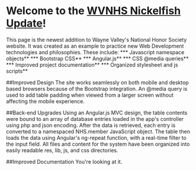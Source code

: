 # Welcome to the [WVNHS Nickelfish Update](http://www.wvnhs.com/search)!

This page is the newest addition to Wayne Valley's National Honor Society website. It was created as an example to practice new Web Development technologies and philosophies. These include:
*** Javascript namespace objects**
*** Bootstrap CSS**
*** Angular.js**
*** CSS @media queries**
*** Improved project documentation**
*** Organized stylesheet and js scripts**

##Improved Design
The site works seamlessly on both mobile and desktop based browsers because of the Bootstrap integration. An @media query is used to add table padding when viewed from a larger screen without affecting the mobile experience.

##Back-end Upgrades
Using an Angular.js MVC design, the table contents were bound to an array of database entries loaded in the app's controller using php and json encoding. After the data is retrieved, each entry is converted to a namespaced NHS.member JavaScript object. The table then loads the data using Angular's ng-repeat function, with a real-time filter to the input field. 
All files and content for the system have been organized into easily readable res, lib, js, and css directories.

##Improved Documentation
You're looking at it.
